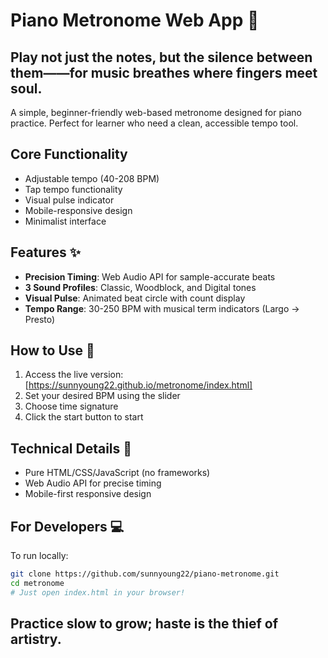# Piano Metronome Web App 🎹
## Play not just the notes, but the silence between them——for music breathes where fingers meet soul.

A simple, beginner-friendly web-based metronome designed for piano practice. Perfect for learner who need a clean, accessible tempo tool.

## Core Functionality
- Adjustable tempo (40-208 BPM)
- Tap tempo functionality
- Visual pulse indicator
- Mobile-responsive design
- Minimalist interface

## Features ✨
- **Precision Timing**: Web Audio API for sample-accurate beats
- **3 Sound Profiles**: Classic, Woodblock, and Digital tones
- **Visual Pulse**: Animated beat circle with count display
- **Tempo Range**: 30-250 BPM with musical term indicators (Largo → Presto)

## How to Use 🚀
1. Access the live version: [https://sunnyoung22.github.io/metronome/index.html]
2. Set your desired BPM using the slider
3. Choose time signature
4. Click the start button to start

## Technical Details 🔧
- Pure HTML/CSS/JavaScript (no frameworks)
- Web Audio API for precise timing
- Mobile-first responsive design

## For Developers 💻
To run locally:
```bash
git clone https://github.com/sunnyoung22/piano-metronome.git
cd metronome
# Just open index.html in your browser!
```

## Practice slow to grow; haste is the thief of artistry.
